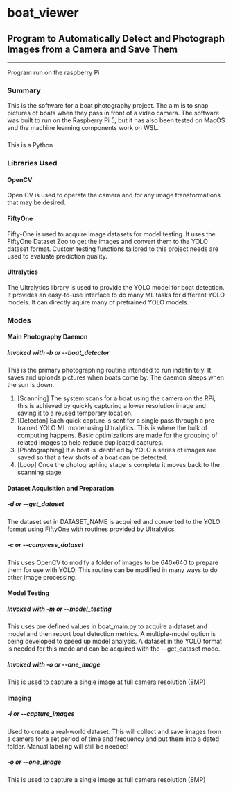 # boat_viewer
## Program to Automatically Detect and Photograph Images from a Camera and Save Them
---
Program run on the raspberry Pi
### Summary
This is the software for a boat photography project. The aim is to snap pictures of boats when they pass in front of a video camera. 
The software was built to run on the Raspberry Pi 5, but it has also been tested on MacOS and the machine learning components work on WSL.

### 
This is a Python

### Libraries Used
#### OpenCV 
Open CV is used to operate the camera and for any image transformations that may be desired.

#### FiftyOne
Fifty-One is used to acquire image datasets for model testing. It uses the FiftyOne Dataset Zoo to get the images and convert them to the YOLO dataset format. Custom testing functions tailored to this project needs are used to evaluate prediction quality.

#### Ultralytics
The Ultralytics library is used to provide the YOLO model for boat detection. It provides an easy-to-use interface to do many ML tasks for different YOLO models. It can directly aquire many of pretrained YOLO models. 

### Modes

#### Main Photography Daemon

##### Invoked with -b or --boat_detector

This is the primary photographing routine intended to run indefinitely. It saves and uploads pictures when boats come by. The daemon sleeps when the sun is down.
1. [Scanning] The system scans for a boat using the camera on the RPi, this is achieved by quickly capturing a lower resolution image and saving it to a reused temporary location. 
2. [Detecton] Each quick capture is sent for a single pass through a pre-trained YOLO ML model using Ultralytics. This is where the bulk of computing happens. Basic optimizations are made for the grouping of related images to help reduce duplicated captures.
3. [Photographing] If a boat is identified by YOLO a series of images are saved so that a few shots of a boat can be detected. 
4. [Loop] Once the photographing stage is complete it moves back to the scanning stage


#### Dataset Acquisition and Preparation
##### -d or --get_dataset

The dataset set in DATASET_NAME is acquired and converted to the YOLO format using FiftyOne with routines provided by Ultralytics.
##### -c or --compress_dataset
This uses OpenCV to modify a folder of images to be 640x640 to prepare them for use with YOLO. This routine can be modified in many ways to do other image processing. 

#### Model Testing
##### Invoked with -m or --model_testing

This uses pre defined values in boat_main.py to acquire a dataset and model and then report boat detection metrics. A multiple-model option is being developed to speed up model analysis. A dataset in the YOLO format is needed for this mode and can be acquired with the --get_dataset mode. 

##### Invoked with -o or --one_image
This is used to capture a single image at full camera resolution (8MP)

#### Imaging 
#####  -i or --capture_images
Used to create a real-world dataset. This will collect and save images from a camera for a set period of time and frequency and put them into a dated folder. Manual labeling will still be needed!
#####  -o or --one_image
This is used to capture a single image at full camera resolution (8MP)
